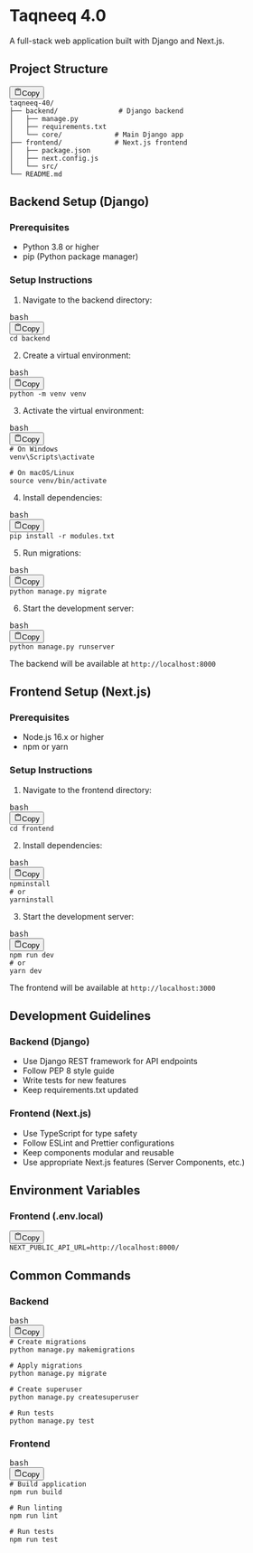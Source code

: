 # Taqneeq 4.0

A full-stack web application built with Django and Next.js.

## Project Structure

<pre><div class="relative flex flex-col rounded-lg"><div class="text-text-300 absolute pl-3 pt-2.5 text-xs"></div><div class="pointer-events-none sticky my-0.5 ml-0.5 flex items-center justify-end px-1.5 py-1 mix-blend-luminosity top-0"><div class="from-bg-300/90 to-bg-300/70 pointer-events-auto rounded-md bg-gradient-to-b p-0.5 backdrop-blur-md"><button class="flex flex-row items-center gap-1 rounded-md p-1 py-0.5 text-xs transition-opacity delay-100 hover:bg-bg-200 opacity-60 hover:opacity-100"><svg xmlns="http://www.w3.org/2000/svg" width="14" height="14" fill="currentColor" viewBox="0 0 256 256" class="text-text-500 mr-px -translate-y-[0.5px]"><path d="M200,32H163.74a47.92,47.92,0,0,0-71.48,0H56A16,16,0,0,0,40,48V216a16,16,0,0,0,16,16H200a16,16,0,0,0,16-16V48A16,16,0,0,0,200,32Zm-72,0a32,32,0,0,1,32,32H96A32,32,0,0,1,128,32Zm72,184H56V48H82.75A47.93,47.93,0,0,0,80,64v8a8,8,0,0,0,8,8h80a8,8,0,0,0,8-8V64a47.93,47.93,0,0,0-2.75-16H200Z"></path></svg><span class="text-text-200 pr-0.5">Copy</span></button></div></div><div><div class="code-block__code !my-0 !rounded-lg !text-sm !leading-relaxed"><code><span><span>taqneeq-40/
</span></span><span>├── backend/               # Django backend
</span><span>│   ├── manage.py
</span><span>│   ├── requirements.txt
</span><span>│   └── core/             # Main Django app
</span><span>├── frontend/             # Next.js frontend
</span><span>│   ├── package.json
</span><span>│   ├── next.config.js
</span><span>│   └── src/
</span><span>└── README.md</span></code></div></div></div></pre>

## Backend Setup (Django)

### Prerequisites

* Python 3.8 or higher
* pip (Python package manager)

### Setup Instructions

1. Navigate to the backend directory:

<pre><div class="relative flex flex-col rounded-lg"><div class="text-text-300 absolute pl-3 pt-2.5 text-xs">bash</div><div class="pointer-events-none sticky my-0.5 ml-0.5 flex items-center justify-end px-1.5 py-1 mix-blend-luminosity top-0"><div class="from-bg-300/90 to-bg-300/70 pointer-events-auto rounded-md bg-gradient-to-b p-0.5 backdrop-blur-md"><button class="flex flex-row items-center gap-1 rounded-md p-1 py-0.5 text-xs transition-opacity delay-100 hover:bg-bg-200 opacity-60 hover:opacity-100"><svg xmlns="http://www.w3.org/2000/svg" width="14" height="14" fill="currentColor" viewBox="0 0 256 256" class="text-text-500 mr-px -translate-y-[0.5px]"><path d="M200,32H163.74a47.92,47.92,0,0,0-71.48,0H56A16,16,0,0,0,40,48V216a16,16,0,0,0,16,16H200a16,16,0,0,0,16-16V48A16,16,0,0,0,200,32Zm-72,0a32,32,0,0,1,32,32H96A32,32,0,0,1,128,32Zm72,184H56V48H82.75A47.93,47.93,0,0,0,80,64v8a8,8,0,0,0,8,8h80a8,8,0,0,0,8-8V64a47.93,47.93,0,0,0-2.75-16H200Z"></path></svg><span class="text-text-200 pr-0.5">Copy</span></button></div></div><div><div class="code-block__code !my-0 !rounded-lg !text-sm !leading-relaxed"><code class="language-bash"><span><span class="token">cd</span><span> backend</span></span></code></div></div></div></pre>

2. Create a virtual environment:

<pre><div class="relative flex flex-col rounded-lg"><div class="text-text-300 absolute pl-3 pt-2.5 text-xs">bash</div><div class="pointer-events-none sticky my-0.5 ml-0.5 flex items-center justify-end px-1.5 py-1 mix-blend-luminosity top-0"><div class="from-bg-300/90 to-bg-300/70 pointer-events-auto rounded-md bg-gradient-to-b p-0.5 backdrop-blur-md"><button class="flex flex-row items-center gap-1 rounded-md p-1 py-0.5 text-xs transition-opacity delay-100 hover:bg-bg-200 opacity-60 hover:opacity-100"><svg xmlns="http://www.w3.org/2000/svg" width="14" height="14" fill="currentColor" viewBox="0 0 256 256" class="text-text-500 mr-px -translate-y-[0.5px]"><path d="M200,32H163.74a47.92,47.92,0,0,0-71.48,0H56A16,16,0,0,0,40,48V216a16,16,0,0,0,16,16H200a16,16,0,0,0,16-16V48A16,16,0,0,0,200,32Zm-72,0a32,32,0,0,1,32,32H96A32,32,0,0,1,128,32Zm72,184H56V48H82.75A47.93,47.93,0,0,0,80,64v8a8,8,0,0,0,8,8h80a8,8,0,0,0,8-8V64a47.93,47.93,0,0,0-2.75-16H200Z"></path></svg><span class="text-text-200 pr-0.5">Copy</span></button></div></div><div><div class="code-block__code !my-0 !rounded-lg !text-sm !leading-relaxed"><code class="language-bash"><span><span>python -m venv venv</span></span></code></div></div></div></pre>

3. Activate the virtual environment:

<pre><div class="relative flex flex-col rounded-lg"><div class="text-text-300 absolute pl-3 pt-2.5 text-xs">bash</div><div class="pointer-events-none sticky my-0.5 ml-0.5 flex items-center justify-end px-1.5 py-1 mix-blend-luminosity top-0"><div class="from-bg-300/90 to-bg-300/70 pointer-events-auto rounded-md bg-gradient-to-b p-0.5 backdrop-blur-md"><button class="flex flex-row items-center gap-1 rounded-md p-1 py-0.5 text-xs transition-opacity delay-100 hover:bg-bg-200 opacity-60 hover:opacity-100"><svg xmlns="http://www.w3.org/2000/svg" width="14" height="14" fill="currentColor" viewBox="0 0 256 256" class="text-text-500 mr-px -translate-y-[0.5px]"><path d="M200,32H163.74a47.92,47.92,0,0,0-71.48,0H56A16,16,0,0,0,40,48V216a16,16,0,0,0,16,16H200a16,16,0,0,0,16-16V48A16,16,0,0,0,200,32Zm-72,0a32,32,0,0,1,32,32H96A32,32,0,0,1,128,32Zm72,184H56V48H82.75A47.93,47.93,0,0,0,80,64v8a8,8,0,0,0,8,8h80a8,8,0,0,0,8-8V64a47.93,47.93,0,0,0-2.75-16H200Z"></path></svg><span class="text-text-200 pr-0.5">Copy</span></button></div></div><div><div class="code-block__code !my-0 !rounded-lg !text-sm !leading-relaxed"><code class="language-bash"><span><span class="token"># On Windows</span><span>
</span></span><span><span>venv</span><span class="token">\</span><span>Scripts</span><span class="token">\</span><span>activate
</span></span><span>
</span><span><span></span><span class="token"># On macOS/Linux</span><span>
</span></span><span><span></span><span class="token">source</span><span> venv/bin/activate</span></span></code></div></div></div></pre>

4. Install dependencies:

<pre><div class="relative flex flex-col rounded-lg"><div class="text-text-300 absolute pl-3 pt-2.5 text-xs">bash</div><div class="pointer-events-none sticky my-0.5 ml-0.5 flex items-center justify-end px-1.5 py-1 mix-blend-luminosity top-0"><div class="from-bg-300/90 to-bg-300/70 pointer-events-auto rounded-md bg-gradient-to-b p-0.5 backdrop-blur-md"><button class="flex flex-row items-center gap-1 rounded-md p-1 py-0.5 text-xs transition-opacity delay-100 hover:bg-bg-200 opacity-60 hover:opacity-100"><svg xmlns="http://www.w3.org/2000/svg" width="14" height="14" fill="currentColor" viewBox="0 0 256 256" class="text-text-500 mr-px -translate-y-[0.5px]"><path d="M200,32H163.74a47.92,47.92,0,0,0-71.48,0H56A16,16,0,0,0,40,48V216a16,16,0,0,0,16,16H200a16,16,0,0,0,16-16V48A16,16,0,0,0,200,32Zm-72,0a32,32,0,0,1,32,32H96A32,32,0,0,1,128,32Zm72,184H56V48H82.75A47.93,47.93,0,0,0,80,64v8a8,8,0,0,0,8,8h80a8,8,0,0,0,8-8V64a47.93,47.93,0,0,0-2.75-16H200Z"></path></svg><span class="text-text-200 pr-0.5">Copy</span></button></div></div><div><div class="code-block__code !my-0 !rounded-lg !text-sm !leading-relaxed"><code class="language-bash"><span><span>pip </span><span class="token">install</span><span> -r modules.txt</span></span></code></div></div></div></pre>

5. Run migrations:

<pre><div class="relative flex flex-col rounded-lg"><div class="text-text-300 absolute pl-3 pt-2.5 text-xs">bash</div><div class="pointer-events-none sticky my-0.5 ml-0.5 flex items-center justify-end px-1.5 py-1 mix-blend-luminosity top-0"><div class="from-bg-300/90 to-bg-300/70 pointer-events-auto rounded-md bg-gradient-to-b p-0.5 backdrop-blur-md"><button class="flex flex-row items-center gap-1 rounded-md p-1 py-0.5 text-xs transition-opacity delay-100 hover:bg-bg-200 opacity-60 hover:opacity-100"><svg xmlns="http://www.w3.org/2000/svg" width="14" height="14" fill="currentColor" viewBox="0 0 256 256" class="text-text-500 mr-px -translate-y-[0.5px]"><path d="M200,32H163.74a47.92,47.92,0,0,0-71.48,0H56A16,16,0,0,0,40,48V216a16,16,0,0,0,16,16H200a16,16,0,0,0,16-16V48A16,16,0,0,0,200,32Zm-72,0a32,32,0,0,1,32,32H96A32,32,0,0,1,128,32Zm72,184H56V48H82.75A47.93,47.93,0,0,0,80,64v8a8,8,0,0,0,8,8h80a8,8,0,0,0,8-8V64a47.93,47.93,0,0,0-2.75-16H200Z"></path></svg><span class="text-text-200 pr-0.5">Copy</span></button></div></div><div><div class="code-block__code !my-0 !rounded-lg !text-sm !leading-relaxed"><code class="language-bash"><span><span>python manage.py migrate</span></span></code></div></div></div></pre>

6. Start the development server:

<pre><div class="relative flex flex-col rounded-lg"><div class="text-text-300 absolute pl-3 pt-2.5 text-xs">bash</div><div class="pointer-events-none sticky my-0.5 ml-0.5 flex items-center justify-end px-1.5 py-1 mix-blend-luminosity top-0"><div class="from-bg-300/90 to-bg-300/70 pointer-events-auto rounded-md bg-gradient-to-b p-0.5 backdrop-blur-md"><button class="flex flex-row items-center gap-1 rounded-md p-1 py-0.5 text-xs transition-opacity delay-100 hover:bg-bg-200 opacity-60 hover:opacity-100"><svg xmlns="http://www.w3.org/2000/svg" width="14" height="14" fill="currentColor" viewBox="0 0 256 256" class="text-text-500 mr-px -translate-y-[0.5px]"><path d="M200,32H163.74a47.92,47.92,0,0,0-71.48,0H56A16,16,0,0,0,40,48V216a16,16,0,0,0,16,16H200a16,16,0,0,0,16-16V48A16,16,0,0,0,200,32Zm-72,0a32,32,0,0,1,32,32H96A32,32,0,0,1,128,32Zm72,184H56V48H82.75A47.93,47.93,0,0,0,80,64v8a8,8,0,0,0,8,8h80a8,8,0,0,0,8-8V64a47.93,47.93,0,0,0-2.75-16H200Z"></path></svg><span class="text-text-200 pr-0.5">Copy</span></button></div></div><div><div class="code-block__code !my-0 !rounded-lg !text-sm !leading-relaxed"><code class="language-bash"><span><span>python manage.py runserver</span></span></code></div></div></div></pre>

The backend will be available at `http://localhost:8000`

## Frontend Setup (Next.js)

### Prerequisites

* Node.js 16.x or higher
* npm or yarn

### Setup Instructions

1. Navigate to the frontend directory:

<pre><div class="relative flex flex-col rounded-lg"><div class="text-text-300 absolute pl-3 pt-2.5 text-xs">bash</div><div class="pointer-events-none sticky my-0.5 ml-0.5 flex items-center justify-end px-1.5 py-1 mix-blend-luminosity top-0"><div class="from-bg-300/90 to-bg-300/70 pointer-events-auto rounded-md bg-gradient-to-b p-0.5 backdrop-blur-md"><button class="flex flex-row items-center gap-1 rounded-md p-1 py-0.5 text-xs transition-opacity delay-100 hover:bg-bg-200 opacity-60 hover:opacity-100"><svg xmlns="http://www.w3.org/2000/svg" width="14" height="14" fill="currentColor" viewBox="0 0 256 256" class="text-text-500 mr-px -translate-y-[0.5px]"><path d="M200,32H163.74a47.92,47.92,0,0,0-71.48,0H56A16,16,0,0,0,40,48V216a16,16,0,0,0,16,16H200a16,16,0,0,0,16-16V48A16,16,0,0,0,200,32Zm-72,0a32,32,0,0,1,32,32H96A32,32,0,0,1,128,32Zm72,184H56V48H82.75A47.93,47.93,0,0,0,80,64v8a8,8,0,0,0,8,8h80a8,8,0,0,0,8-8V64a47.93,47.93,0,0,0-2.75-16H200Z"></path></svg><span class="text-text-200 pr-0.5">Copy</span></button></div></div><div><div class="code-block__code !my-0 !rounded-lg !text-sm !leading-relaxed"><code class="language-bash"><span><span class="token">cd</span><span> frontend</span></span></code></div></div></div></pre>

2. Install dependencies:

<pre><div class="relative flex flex-col rounded-lg"><div class="text-text-300 absolute pl-3 pt-2.5 text-xs">bash</div><div class="pointer-events-none sticky my-0.5 ml-0.5 flex items-center justify-end px-1.5 py-1 mix-blend-luminosity top-0"><div class="from-bg-300/90 to-bg-300/70 pointer-events-auto rounded-md bg-gradient-to-b p-0.5 backdrop-blur-md"><button class="flex flex-row items-center gap-1 rounded-md p-1 py-0.5 text-xs transition-opacity delay-100 hover:bg-bg-200 opacity-60 hover:opacity-100"><svg xmlns="http://www.w3.org/2000/svg" width="14" height="14" fill="currentColor" viewBox="0 0 256 256" class="text-text-500 mr-px -translate-y-[0.5px]"><path d="M200,32H163.74a47.92,47.92,0,0,0-71.48,0H56A16,16,0,0,0,40,48V216a16,16,0,0,0,16,16H200a16,16,0,0,0,16-16V48A16,16,0,0,0,200,32Zm-72,0a32,32,0,0,1,32,32H96A32,32,0,0,1,128,32Zm72,184H56V48H82.75A47.93,47.93,0,0,0,80,64v8a8,8,0,0,0,8,8h80a8,8,0,0,0,8-8V64a47.93,47.93,0,0,0-2.75-16H200Z"></path></svg><span class="text-text-200 pr-0.5">Copy</span></button></div></div><div><div class="code-block__code !my-0 !rounded-lg !text-sm !leading-relaxed"><code class="language-bash"><span><span class="token">npm</span><span></span><span class="token">install</span><span>
</span></span><span><span></span><span class="token"># or</span><span>
</span></span><span><span></span><span class="token">yarn</span><span></span><span class="token">install</span></span></code></div></div></div></pre>

3. Start the development server:

<pre><div class="relative flex flex-col rounded-lg"><div class="text-text-300 absolute pl-3 pt-2.5 text-xs">bash</div><div class="pointer-events-none sticky my-0.5 ml-0.5 flex items-center justify-end px-1.5 py-1 mix-blend-luminosity top-0"><div class="from-bg-300/90 to-bg-300/70 pointer-events-auto rounded-md bg-gradient-to-b p-0.5 backdrop-blur-md"><button class="flex flex-row items-center gap-1 rounded-md p-1 py-0.5 text-xs transition-opacity delay-100 hover:bg-bg-200 opacity-60 hover:opacity-100"><svg xmlns="http://www.w3.org/2000/svg" width="14" height="14" fill="currentColor" viewBox="0 0 256 256" class="text-text-500 mr-px -translate-y-[0.5px]"><path d="M200,32H163.74a47.92,47.92,0,0,0-71.48,0H56A16,16,0,0,0,40,48V216a16,16,0,0,0,16,16H200a16,16,0,0,0,16-16V48A16,16,0,0,0,200,32Zm-72,0a32,32,0,0,1,32,32H96A32,32,0,0,1,128,32Zm72,184H56V48H82.75A47.93,47.93,0,0,0,80,64v8a8,8,0,0,0,8,8h80a8,8,0,0,0,8-8V64a47.93,47.93,0,0,0-2.75-16H200Z"></path></svg><span class="text-text-200 pr-0.5">Copy</span></button></div></div><div><div class="code-block__code !my-0 !rounded-lg !text-sm !leading-relaxed"><code class="language-bash"><span><span class="token">npm</span><span> run dev
</span></span><span><span></span><span class="token"># or</span><span>
</span></span><span><span></span><span class="token">yarn</span><span> dev</span></span></code></div></div></div></pre>

The frontend will be available at `http://localhost:3000`

## Development Guidelines

### Backend (Django)

* Use Django REST framework for API endpoints
* Follow PEP 8 style guide
* Write tests for new features
* Keep requirements.txt updated

### Frontend (Next.js)

* Use TypeScript for type safety
* Follow ESLint and Prettier configurations
* Keep components modular and reusable
* Use appropriate Next.js features (Server Components, etc.)

## Environment Variables

### Frontend (.env.local)

<pre><div class="relative flex flex-col rounded-lg"><div class="text-text-300 absolute pl-3 pt-2.5 text-xs"></div><div class="pointer-events-none sticky my-0.5 ml-0.5 flex items-center justify-end px-1.5 py-1 mix-blend-luminosity top-0"><div class="from-bg-300/90 to-bg-300/70 pointer-events-auto rounded-md bg-gradient-to-b p-0.5 backdrop-blur-md"><button class="flex flex-row items-center gap-1 rounded-md p-1 py-0.5 text-xs transition-opacity delay-100 hover:bg-bg-200 opacity-60 hover:opacity-100"><svg xmlns="http://www.w3.org/2000/svg" width="14" height="14" fill="currentColor" viewBox="0 0 256 256" class="text-text-500 mr-px -translate-y-[0.5px]"><path d="M200,32H163.74a47.92,47.92,0,0,0-71.48,0H56A16,16,0,0,0,40,48V216a16,16,0,0,0,16,16H200a16,16,0,0,0,16-16V48A16,16,0,0,0,200,32Zm-72,0a32,32,0,0,1,32,32H96A32,32,0,0,1,128,32Zm72,184H56V48H82.75A47.93,47.93,0,0,0,80,64v8a8,8,0,0,0,8,8h80a8,8,0,0,0,8-8V64a47.93,47.93,0,0,0-2.75-16H200Z"></path></svg><span class="text-text-200 pr-0.5">Copy</span></button></div></div><div><div class="code-block__code !my-0 !rounded-lg !text-sm !leading-relaxed"><code><span><span>NEXT_PUBLIC_API_URL=http://localhost:8000/</span></span></code></div></div></div></pre>

## Common Commands

### Backend

<pre><div class="relative flex flex-col rounded-lg"><div class="text-text-300 absolute pl-3 pt-2.5 text-xs">bash</div><div class="pointer-events-none sticky my-0.5 ml-0.5 flex items-center justify-end px-1.5 py-1 mix-blend-luminosity top-0"><div class="from-bg-300/90 to-bg-300/70 pointer-events-auto rounded-md bg-gradient-to-b p-0.5 backdrop-blur-md"><button class="flex flex-row items-center gap-1 rounded-md p-1 py-0.5 text-xs transition-opacity delay-100 hover:bg-bg-200 opacity-60 hover:opacity-100"><svg xmlns="http://www.w3.org/2000/svg" width="14" height="14" fill="currentColor" viewBox="0 0 256 256" class="text-text-500 mr-px -translate-y-[0.5px]"><path d="M200,32H163.74a47.92,47.92,0,0,0-71.48,0H56A16,16,0,0,0,40,48V216a16,16,0,0,0,16,16H200a16,16,0,0,0,16-16V48A16,16,0,0,0,200,32Zm-72,0a32,32,0,0,1,32,32H96A32,32,0,0,1,128,32Zm72,184H56V48H82.75A47.93,47.93,0,0,0,80,64v8a8,8,0,0,0,8,8h80a8,8,0,0,0,8-8V64a47.93,47.93,0,0,0-2.75-16H200Z"></path></svg><span class="text-text-200 pr-0.5">Copy</span></button></div></div><div><div class="code-block__code !my-0 !rounded-lg !text-sm !leading-relaxed"><code class="language-bash"><span><span class="token"># Create migrations</span><span>
</span></span><span>python manage.py makemigrations
</span><span>
</span><span><span></span><span class="token"># Apply migrations</span><span>
</span></span><span>python manage.py migrate
</span><span>
</span><span><span></span><span class="token"># Create superuser</span><span>
</span></span><span>python manage.py createsuperuser
</span><span>
</span><span><span></span><span class="token"># Run tests</span><span>
</span></span><span><span>python manage.py </span><span class="token">test</span></span></code></div></div></div></pre>

### Frontend

<pre><div class="relative flex flex-col rounded-lg"><div class="text-text-300 absolute pl-3 pt-2.5 text-xs">bash</div><div class="pointer-events-none sticky my-0.5 ml-0.5 flex items-center justify-end px-1.5 py-1 mix-blend-luminosity top-0"><div class="from-bg-300/90 to-bg-300/70 pointer-events-auto rounded-md bg-gradient-to-b p-0.5 backdrop-blur-md"><button class="flex flex-row items-center gap-1 rounded-md p-1 py-0.5 text-xs transition-opacity delay-100 hover:bg-bg-200 opacity-60 hover:opacity-100"><svg xmlns="http://www.w3.org/2000/svg" width="14" height="14" fill="currentColor" viewBox="0 0 256 256" class="text-text-500 mr-px -translate-y-[0.5px]"><path d="M200,32H163.74a47.92,47.92,0,0,0-71.48,0H56A16,16,0,0,0,40,48V216a16,16,0,0,0,16,16H200a16,16,0,0,0,16-16V48A16,16,0,0,0,200,32Zm-72,0a32,32,0,0,1,32,32H96A32,32,0,0,1,128,32Zm72,184H56V48H82.75A47.93,47.93,0,0,0,80,64v8a8,8,0,0,0,8,8h80a8,8,0,0,0,8-8V64a47.93,47.93,0,0,0-2.75-16H200Z"></path></svg><span class="text-text-200 pr-0.5">Copy</span></button></div></div><div><div class="code-block__code !my-0 !rounded-lg !text-sm !leading-relaxed"><code class="language-bash"><span><span class="token"># Build application</span><span>
</span></span><span><span></span><span class="token">npm</span><span> run build
</span></span><span>
</span><span><span></span><span class="token"># Run linting</span><span>
</span></span><span><span></span><span class="token">npm</span><span> run lint
</span></span><span>
</span><span><span></span><span class="token"># Run tests</span><span>
</span></span><span><span></span><span class="token">npm</span><span> run </span><span class="token">test</span></span></code></div></div></div></pre>

